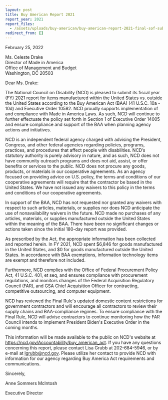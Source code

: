 ```yaml
---
layout: post
title: Buy American Report 2021
report_year: 2021
report_files:
  - /assets/uploads/buy-american/buy-american-report-2021-final-sof-submitted-22-0225.pdf
redirect_from: []
---
```

February 25, 2022

Ms. Celeste Drake\
Director of Made in America\
Office of Management and Budget\
Washington, DC 20503

Dear Ms. Drake:

The National Council on Disability (NCD) is pleased to submit its fiscal year (FY) 2021 report for items manufactured within the United States vs. outside the United States according to the Buy American Act (BAA) (41 U.S.C. 10a - 10d) and Executive Order 10582. NCD proudly supports implementation of and compliance with Made in America Laws. As such, NCD will continue to further effectuate the policy set forth in Section 1 of Executive Order 14005 and ensure compliance and support of the BAA when planning agency actions and initiatives.

NCD is an independent federal agency charged with advising the President, Congress, and other federal agencies regarding policies, programs, practices, and procedures that affect people with disabilities. NCD’s statutory authority is purely advisory in nature, and as such, NCD does not have community outreach programs and does not aid, assist, or offer benefits or services to the public. NCD does not procure any goods, products, or materials in our cooperative agreements. As an agency focused on providing advice on U.S. policy, the terms and conditions of our cooperative agreements will require that the contractor be based in the United States. We have not issued any waivers to this policy in the terms and conditions of our cooperative agreements.

In support of the BAA, NCD has not requested nor granted any waivers with respect to such articles, materials, or supplies nor does NCD anticipate the use of nonavailability waivers in the future. NCD made no purchases of any articles, materials, or supplies manufactured outside the United States within the meaning of the BAA. There have been no significant changes or actions taken since the initial 180-day report was provided.

As prescribed by the Act, the appropriate information has been collected and reported herein. In FY 2021, NCD spent $6,846 for goods manufactured in the United States, and $0 for goods manufactured outside the United States. In accordance with BAA exemptions, information technology items are exempt and therefore not included.

Furthermore, NCD complies with the Office of Federal Procurement Policy Act, 41 U.S.C. 401, et seq, and ensures compliance with procurement regulations, and monitors changes of the Federal Acquisition Regulatory Council (FAR), and GSA Chief Acquisition Officer for contracting, competitive outsourcing, and computer equipment.

NCD has reviewed the Final Rule's updated domestic content restrictions for government contractors and will encourage all contractors to review their supply chains and BAA-compliance regimes. To ensure compliance with the Final Rule, NCD will advise contractors to continue monitoring how the FAR Council intends to implement President Biden's Executive Order in the coming months.

This information will be made available to the public on NCD's website at https://ncd.gov/Accountability/buy_american_act. If you have any questions concerning this report, please contact Lisa Grubb at 202-684-5946, or by e-mail at lgrubb@ncd.gov. Please utilize her contact to provide NCD with information for our agency regarding Buy America Act requirements and communications.

Sincerely,

Anne Sommers McIntosh

Executive Director
